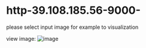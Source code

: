# http-39.108.185.56-9000-
please select input image  for example to visualization

view image:
![image](https://github.com/MaiEmily/map/blob/master/public/image/20190528145810708.png)
